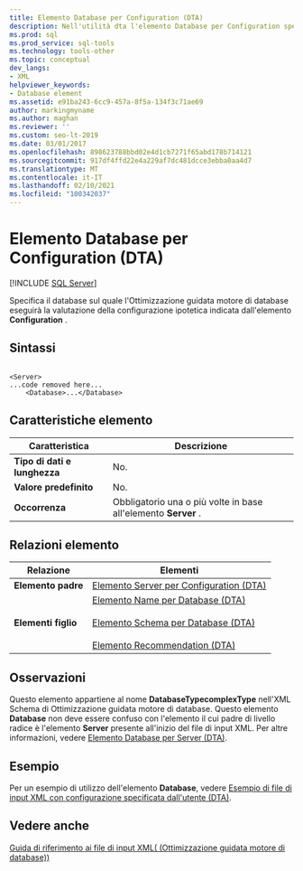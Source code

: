 ```yaml
---
title: Elemento Database per Configuration (DTA)
description: Nell'utilità dta l'elemento Database per Configuration specifica il database rispetto al quale si vuole valutare una configurazione.
ms.prod: sql
ms.prod_service: sql-tools
ms.technology: tools-other
ms.topic: conceptual
dev_langs:
- XML
helpviewer_keywords:
- Database element
ms.assetid: e91ba243-6cc9-457a-8f5a-134f3c71ae69
author: markingmyname
ms.author: maghan
ms.reviewer: ''
ms.custom: seo-lt-2019
ms.date: 03/01/2017
ms.openlocfilehash: 898623788bbd02e4d1cb7271f65abd178b714121
ms.sourcegitcommit: 917df4ffd22e4a229af7dc481dcce3ebba0aa4d7
ms.translationtype: MT
ms.contentlocale: it-IT
ms.lasthandoff: 02/10/2021
ms.locfileid: "100342037"
---
```

# <a name="database-element-for-configuration-dta"></a>Elemento Database per Configuration (DTA)

 [!INCLUDE [SQL Server](../../includes/applies-to-version/sqlserver.md)]

Specifica il database sul quale l'Ottimizzazione guidata motore di database eseguirà la valutazione della configurazione ipotetica indicata dall'elemento **Configuration** .  
  
## <a name="syntax"></a>Sintassi  
  
```  
  
<Server>  
...code removed here...  
    <Database>...</Database>  
```  
  
## <a name="element-characteristics"></a>Caratteristiche elemento  
  
|Caratteristica|Descrizione|  
|--------------------|-----------------|  
|**Tipo di dati e lunghezza**|No.|  
|**Valore predefinito**|No.|  
|**Occorrenza**|Obbligatorio una o più volte in base all'elemento **Server** .|  
  
## <a name="element-relationships"></a>Relazioni elemento  
  
|Relazione|Elementi|  
|------------------|--------------|  
|**Elemento padre**|[Elemento Server per Configuration &#40;DTA&#41;](../../tools/dta/server-element-for-configuration-dta.md)|  
|**Elementi figlio**|[Elemento Name per Database &#40;DTA&#41;](../../tools/dta/name-element-for-database-dta.md)<br /><br /> [Elemento Schema per Database &#40;DTA&#41;](../../tools/dta/schema-element-for-database-dta.md)<br /><br /> [Elemento Recommendation &#40;DTA&#41;](../../tools/dta/recommendation-element-dta.md)|  
  
## <a name="remarks"></a>Osservazioni  
 Questo elemento appartiene al nome **DatabaseTypecomplexType** nell'XML Schema di Ottimizzazione guidata motore di database. Questo elemento **Database** non deve essere confuso con l'elemento il cui padre di livello radice è l'elemento **Server** presente all'inizio del file di input XML. Per altre informazioni, vedere [Elemento Database per Server &#40;DTA&#41;](../../tools/dta/database-element-for-server-dta.md).  
  
## <a name="example"></a>Esempio  
 Per un esempio di utilizzo dell'elemento **Database**, vedere [Esempio di file di input XML con configurazione specificata dall'utente &#40;DTA&#41;](../../tools/dta/xml-input-file-sample-with-user-specified-configuration-dta.md).  
  
## <a name="see-also"></a>Vedere anche  
 [Guida di riferimento ai file di input XML&#40; (Ottimizzazione guidata motore di database)&#41;](../../tools/dta/xml-input-file-reference-database-engine-tuning-advisor.md)  
  
  
